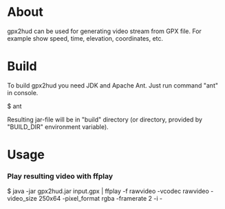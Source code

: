 
# About

gpx2hud can be used for generating video stream from GPX file.
For example show speed, time, elevation, coordinates, etc.

# Build

To build gpx2hud you need JDK and Apache Ant.
Just run command "ant" in console.

$ ant

Resulting jar-file will be in "build" directory (or directory, provided by
"BUILD\_DIR" environment variable).

# Usage

### Play resulting video with ffplay

$ java -jar gpx2hud.jar input.gpx | ffplay -f rawvideo -vcodec rawvideo -video\_size 250x64 -pixel\_format rgba -framerate 2 -i -

